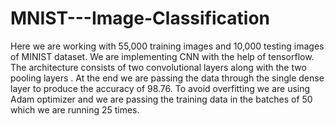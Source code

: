 # MNIST---Image-Classification
Here we are working with 55,000 training images and 10,000 testing images of MINIST dataset. We are implementing CNN with the help of tensorflow. The architecture consists of two convolutional layers along with the two pooling layers . At the end we are passing the data through the single dense layer to produce the accuracy of 98.76. To avoid overfitting we are using Adam optimizer and we are passing the training data in the batches of 50 which we are running 25 times.
